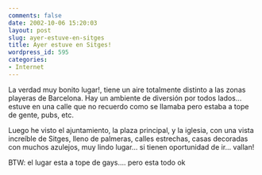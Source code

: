 ```yaml
---
comments: false
date: 2002-10-06 15:20:03
layout: post
slug: ayer-estuve-en-sitges
title: Ayer estuve en Sitges!
wordpress_id: 595
categories:
- Internet
---
```


La verdad muy bonito lugar!, tiene un aire totalmente distinto a las zonas playeras de Barcelona. Hay un ambiente de diversión por todos lados… estuve en una calle que no recuerdo como se llamaba pero estaba a tope de gente, pubs, etc.





Luego he visto el ajuntamiento, la plaza principal, y la iglesia, con una vista increíble de Sitges, lleno de palmeras, calles estrechas, casas decoradas con muchos azulejos, muy lindo lugar… si tienen oportunidad de ir… vallan!





BTW: el lugar esta a tope de gays…. pero esta todo ok




 
